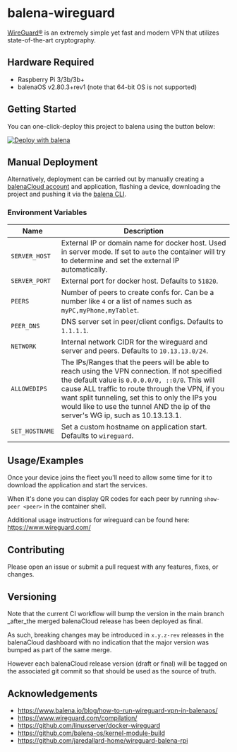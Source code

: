 # balena-wireguard

[WireGuard®](https://www.wireguard.com/) is an extremely simple yet fast and modern VPN that utilizes state-of-the-art cryptography.

## Hardware Required

- Raspberry Pi 3/3b/3b+
- balenaOS v2.80.3+rev1 (note that 64-bit OS is not supported)

## Getting Started

You can one-click-deploy this project to balena using the button below:

[![Deploy with balena](https://balena.io/deploy.svg)](https://dashboard.balena-cloud.com/deploy?repoUrl=https://github.com/klutchell/balena-wireguard&defaultDeviceType=raspberrypi3)

## Manual Deployment

Alternatively, deployment can be carried out by manually creating a [balenaCloud account](https://dashboard.balena-cloud.com) and application,
flashing a device, downloading the project and pushing it via the [balena CLI](https://github.com/balena-io/balena-cli).

### Environment Variables

| Name           | Description                                                                                                                                                                                                                                                                                                                                |
| -------------- | ------------------------------------------------------------------------------------------------------------------------------------------------------------------------------------------------------------------------------------------------------------------------------------------------------------------------------------------ |
| `SERVER_HOST`  | External IP or domain name for docker host. Used in server mode. If set to `auto` the container will try to determine and set the external IP automatically.                                                                                                                                                                               |
| `SERVER_PORT`  | External port for docker host. Defaults to `51820`.                                                                                                                                                                                                                                                                                        |
| `PEERS`        | Number of peers to create confs for. Can be a number like `4` or a list of names such as `myPC,myPhone,myTablet`.                                                                                                                                                                                                                          |
| `PEER_DNS`     | DNS server set in peer/client configs. Defaults to `1.1.1.1`.                                                                                                                                                                                                                                                                              |
| `NETWORK`      | Internal network CIDR for the wireguard and server and peers. Defaults to `10.13.13.0/24`.                                                                                                                                                                                                                                                 |
| `ALLOWEDIPS`   | The IPs/Ranges that the peers will be able to reach using the VPN connection. If not specified the default value is `0.0.0.0/0, ::0/0`. This will cause ALL traffic to route through the VPN, if you want split tunneling, set this to only the IPs you would like to use the tunnel AND the ip of the server's WG ip, such as 10.13.13.1. |
| `SET_HOSTNAME` | Set a custom hostname on application start. Defaults to `wireguard`.                                                                                                                                                                                                                                                                       |

## Usage/Examples

Once your device joins the fleet you'll need to allow some time for it to download the application and start the services.

When it's done you can display QR codes for each peer by running `show-peer <peer>` in the container shell.

Additional usage instructions for wireguard can be found here: <https://www.wireguard.com/>

## Contributing

Please open an issue or submit a pull request with any features, fixes, or changes.

## Versioning

Note that the current CI workflow will bump the version in
the main branch _after_the merged balenaCloud release has
been deployed as final.

As such, breaking changes may be introduced in `x.y.z-rev`
releases in the balenaCloud dashboard with no indication
that the major version was bumped as part of the same merge.

However each balenaCloud release version (draft or final)
will be tagged on the associated git commit so that should
be used as the source of truth.

## Acknowledgements

- <https://www.balena.io/blog/how-to-run-wireguard-vpn-in-balenaos/>
- <https://www.wireguard.com/compilation/>
- <https://github.com/linuxserver/docker-wireguard>
- <https://github.com/balena-os/kernel-module-build>
- <https://github.com/jaredallard-home/wireguard-balena-rpi>
